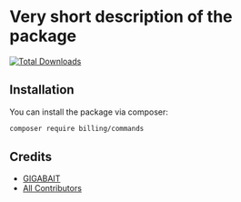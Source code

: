 # Very short description of the package

[![Total Downloads](https://img.shields.io/packagist/dt/billing/commands.svg?style=flat-square)](https://packagist.org/packages/billing/commands)

## Installation

You can install the package via composer:

```bash
composer require billing/commands
```

## Credits

-   [GIGABAIT](https://github.com/billing)
-   [All Contributors](../../contributors)

